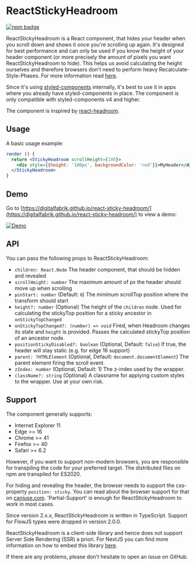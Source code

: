 # ReactStickyHeadroom
[![npm badge](https://img.shields.io/npm/v/@integreat-app/react-sticky-headroom.svg)](https://www.npmjs.com/package/@integreat-app/react-sticky-headroom)

ReactStickyHeadroom is a React component, that hides your header when you scroll down and shows it
once you're scrolling up again.
It's designed for best performance and can only be used if you know the height of your header
component (or more precisely the amount of pixels you want ReactStickyHeadroom to hide).
This helps us avoid calculating the height ourselves and therefore browsers don't need to perform
heavy Recalculate-Style-Phases.
For more information read [here](https://developers.google.com/web/fundamentals/performance/rendering/).

Since it's using [styled-components](https://www.styled-components.com/) internally, it's best to
use it in apps where you already have styled-components in place.
The component is only compatible with styled-components v4 and higher.

The component is inspired by [react-headroom](https://kyleamathews.github.io/react-headroom/).

## Usage
A basic usage example:
```jsx
render () {
  return <StickyHeadroom scrollHeight={100}>
    <div style={{height: '100px', backgroundColor: 'red'}}>MyHeader</div>
  </StickyHeadroom>
}
```

## Demo

Go to [https://digitalfabrik.github.io/react-sticky-headroom/](https://digitalfabrik.github.io/react-sticky-headroom/) to view a demo:

[![Demo](https://raw.githubusercontent.com/digitalfabrik/react-sticky-headroom/main/demo.gif)](https://digitalfabrik.github.io/react-sticky-headroom/)


## API
You can pass the following props to ReactStickyHeadroom:
* `children: React.Node` The header component, that should be hidden and revealed
* `scrollHeight: number` The maximum amount of px the header should move up when scrolling
* `pinStart: number` (Default: `0`) The minimum scrollTop position where the transform should start
* `height?: number` (Optional) The height of the `children` node. Used for calculating the stickyTop position for a sticky ancestor in `onStickyTopChanged`
* `onStickyTopChanged?: (number) => void` Fired, when Headroom changes its state and `height` is provided. Passes the calculated stickyTop position of an ancestor node.
* `positionStickyDisabled?: boolean` (Optional, Default: `false`) If true, the header will stay static (e.g. for edge 16 support)
* `parent: ?HTMLElement` (Optional, Default: `document.documentElement`) The parent element firing the scroll event.
* `zIndex: number` (Optional, Default: 1) The z-index used by the wrapper.
* `className?: string` (Optional) A classname for applying custom styles to the wrapper. Use at your own risk.


## Support
The component generally supports:
* Internet Explorer 11
* Edge >= 16
* Chrome >= 41
* Firefox >= 40
* Safari >= 6.2

However, if you want to support non-modern browsers, you are responsible for transpiling the code for your preferred target.
The distributed files on npm are transpiled for ES2020.


For hiding and revealing the header, the browser needs to support the css-property `position: sticky`.
You can read about the browser support for that on [caniuse.com](https://caniuse.com/#feat=css-sticky).
'Partial-Support' is enough for ReactStickyHeadroom to work in most cases.

Since version 2.x.x, ReactStickyHeadroom is written in TypeScript.
Support for FlowJS types were dropped in version 2.0.0.

ReactStickyHeadroom is a client-side library and hence does not support Server Side Rendering (SSR) a priori.
For NextJS you can find more information on how to embed this library [here](https://nextjs.org/docs/advanced-features/dynamic-import#with-no-ssr).

If there are any problems, please don't hesitate to open an issue on GitHub.
